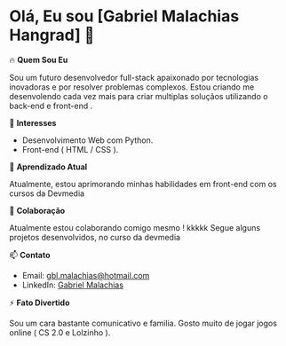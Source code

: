 # Olá, Eu sou [Gabriel Malachias Hangrad] 👋

🔥 **Quem Sou Eu**

Sou um futuro desenvolvedor full-stack apaixonado por tecnologias inovadoras e por resolver problemas complexos. Estou criando me desenvolendo cada vez mais para criar multiplas soluçãos
utilizando o back-end e front-end .

👀 **Interesses**

- Desenvolvimento Web com Python.
- Front-end ( HTML / CSS ).

🌱 **Aprendizado Atual**

Atualmente, estou aprimorando minhas habilidades em front-end com os cursos da Devmedia

💞️ **Colaboração**

Atualmente estou colaborando comigo mesmo ! kkkkk
Segue alguns projetos desenvolvidos, no curso da devmedia

📫 **Contato**

- Email: gbl.malachias@hotmail.com
- LinkedIn: [Gabriel Malachias](https://www.linkedin.com/in/gabriel-malachias-b1b19b91/)

⚡ **Fato Divertido**

Sou um cara bastante comunicativo e familia. Gosto muito de jogar jogos online ( CS 2.0 e Lolzinho ). 

<!---
GBRL-MalachiaS/GBRL-MalachiaS is a ✨ special ✨ repository because its `README.md` (this file) appears on your GitHub profile.
You can click the Preview link to take a look at your changes.
--->
